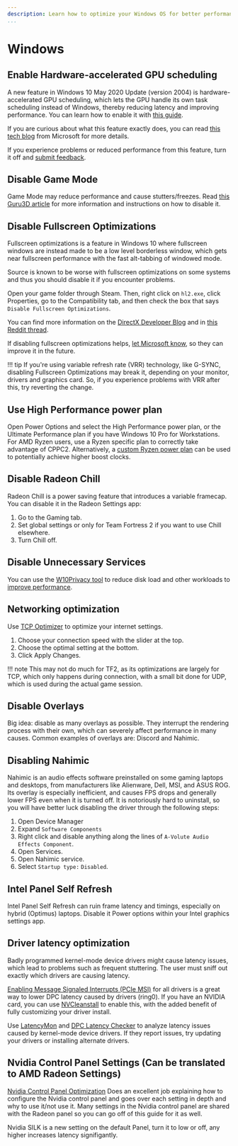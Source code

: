 ```yaml
---
description: Learn how to optimize your Windows OS for better performance.
...
```


# Windows

## Enable Hardware-accelerated GPU scheduling

A new feature in Windows 10 May 2020 Update (version 2004) is hardware-accelerated GPU scheduling, which lets the GPU handle its own task scheduling instead of Windows,
thereby reducing latency and improving performance. You can learn how to enable it with [this guide](https://www.neowin.net/news/how-to-enable-hardware-accelerated-gpu-scheduling-on-windows-10-may-2020-update/).

If you are curious about what this feature exactly does, you can read [this tech blog](https://devblogs.microsoft.com/directx/hardware-accelerated-gpu-scheduling/) from Microsoft for more details.

If you experience problems or reduced performance from this feature, turn it off and [submit feedback](https://aka.ms/submitgameperformancefeedback).

## Disable Game Mode

Game Mode may reduce performance and cause stutters/freezes. Read [this Guru3D article](https://www.guru3d.com/news-story/windows-10-game-mode-can-impact-fps-negatively-with-stutters-and-freezes.html) for more information and instructions on how to disable it.

## Disable Fullscreen Optimizations

Fullscreen optimizations is a feature in Windows 10 where fullscreen windows are instead made to be a low level borderless window, which gets near fullscreen performance with the fast alt-tabbing of windowed mode.

Source is known to be worse with fullscreen optimizations on some systems and thus you should disable it if you encounter problems.

Open your game folder through Steam. Then, right click on `hl2.exe`, click Properties, go to the Compatibility tab, and then check the box that says `Disable Fullscreen Optimizations`.

You can find more information on the [DirectX Developer Blog](https://devblogs.microsoft.com/directx/demystifying-full-screen-optimizations/) and in [this Reddit thread](https://old.reddit.com/r/Windows10/comments/645ukf/windows_10_cu_fullscreen_optimizations/dg330ub/?context=3).

If disabling fullscreen optimizations helps, [let Microsoft know](https://aka.ms/fullscreenoptimizationsfeedback), so they can improve it in the future.

!!! tip
    If you're using variable refresh rate (VRR) technology, like G-SYNC, disabling Fullscreen Optimizations may break it, depending on your monitor, drivers and graphics card. So, if you experience problems with VRR after this, try reverting the change.

## Use High Performance power plan

Open Power Options and select the High Performance power plan, or the Ultimate Performance plan if you have Windows 10 Pro for Workstations. For AMD Ryzen users, use a Ryzen specific plan to correctly take advantage of CPPC2. Alternatively, a [custom Ryzen power plan](https://www.techpowerup.com/download/1usmus-custom-power-plan-ryzen-3000-zen-2/) can be used to potentially achieve higher boost clocks.

## Disable Radeon Chill

Radeon Chill is a power saving feature that introduces a variable framecap. You can disable it in the Radeon Settings app:

1. Go to the Gaming tab.
2. Set global settings or only for Team Fortress 2 if you want to use Chill elsewhere.
3. Turn Chill off.

## Disable Unnecessary Services

You can use the [W10Privacy tool](https://www.winprivacy.de/deutsch-start/download/) to reduce disk load and other workloads to [improve performance](https://www.phoronix.com/scan.php?page=article&item=windows10-w10priv-wsl).

## Networking optimization

Use [TCP Optimizer](https://www.speedguide.net/downloads.php) to optimize your internet settings.

1. Choose your connection speed with the slider at the top.
2. Choose the optimal setting at the bottom.
3. Click Apply Changes.

!!! note
    This may not do much for TF2, as its optimizations are largely for TCP, which only happens during connection,
    with a small bit done for UDP, which is used during the actual game session.

## Disable Overlays

Big idea: disable as many overlays as possible. They interrupt the rendering process with their own, which can severely affect performance in many causes. Common examples of overlays are: Discord and Nahimic.

## Disabling Nahimic

Nahimic is an audio effects software preinstalled on some gaming laptops and desktops, from manufacturers like Alienware, Dell, MSI, and ASUS ROG. Its overlay is especially inefficient, and causes FPS drops and generally lower FPS even when it is turned off. It is notoriously hard to uninstall, so you will have better luck disabling the driver through the following steps:

1. Open Device Manager
2. Expand `Software Components`
3. Right click and disable anything along the lines of `A-Volute Audio Effects Component`.
4. Open Services.
5. Open Nahimic service.
6. Select `Startup type:` `Disabled`.

## Intel Panel Self Refresh

Intel Panel Self Refresh can ruin frame latency and timings, especially on hybrid (Optimus) laptops. Disable it Power options within your Intel graphics settings app.

## Driver latency optimization

Badly programmed kernel-mode device drivers might cause latency issues, which lead to problems such as frequent stuttering. The user must sniff out exactly which drivers are causing latency.

[Enabling Message Signaled Interrupts (PCIe MSI)](https://forums.guru3d.com/threads/windows-line-based-vs-message-signaled-based-interrupts-msi-tool.378044/) for all drivers is a great way to lower DPC latency caused by drivers (ring0). If you have an NVIDIA card, you can use [NVCleanstall](https://www.techpowerup.com/download/techpowerup-nvcleanstall/) to enable this, with the added benefit of fully customizing your driver install.

Use [LatencyMon](https://www.resplendence.com/latencymon) and [DPC Latency Checker](https://www.thesycon.de/eng/latency_check.shtml) to analyze latency issues caused by kernel-mode device drivers. If they report issues, try updating your drivers or installing alternate drivers.

## Nvidia Control Panel Settings (Can be translated to AMD Radeon Settings)

[Nvidia Control Panel Optimization](https://www.youtube.com/watch?v=ugadZ86uTik) Does an excellent job explaining how to configure the Nvidia control panel and goes over each setting in depth and why to use it/not use it. Many settings in the Nvidia control panel are shared with the Radeon panel so you can go off of this guide for it as well.

Nvidia SILK is a new setting on the default Panel, turn it to low or off, any higher increases latency signifigantly.
